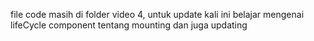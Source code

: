 file code masih di folder video 4, untuk update kali ini belajar mengenai lifeCycle component tentang mounting dan juga updating